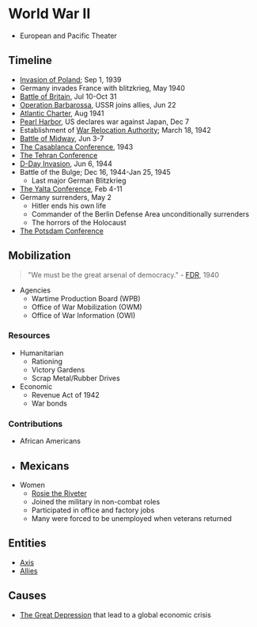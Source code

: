 # World War II
- European and Pacific Theater

## Timeline
- [Invasion of Poland](invasion_poland.md); Sep 1, 1939
- Germany invades France with blitzkrieg, May 1940
- [Battle of Britain](battle_britain.md), Jul 10-Oct 31
- [Operation Barbarossa](operation_barbarossa.md), USSR joins allies, Jun 22
- [Atlantic Charter](atlantic_charter.md), Aug 1941
- [Pearl Harbor](pearl_harbor.md), US declares war against Japan, Dec 7
- Establishment of [War Relocation Authority](../entities/war_relocation_authority.md); March 18, 1942
- [Battle of Midway](midway.md), Jun 3-7
- [The Casablanca Conference](casablanca_conference.md), 1943
- [The Tehran Conference](tehran_conference.md)
- [D-Day Invasion](d-day.md), Jun 6, 1944
- Battle of the Bulge; Dec 16, 1944-Jan 25, 1945
    - Last major German Blitzkrieg
- [The Yalta Conference](yalta_conference.md), Feb 4-11
- Germany surrenders, May 2
    - Hitler ends his own life
    - Commander of the Berlin Defense Area unconditionally surrenders
    - The horrors of the Holocaust
- [The Potsdam Conference](potsdam_conference.md)

## Mobilization
> "We must be the great arsenal of democracy." - [FDR](../people/roosevelt_franklin.md), 1940

- Agencies
    - Wartime Production Board (WPB)
    - Office of War Mobilization (OWM)
    - Office of War Information (OWI)

### Resources
- Humanitarian
    - Rationing
    - Victory Gardens
    - Scrap Metal/Rubber Drives
- Economic
    - Revenue Act of 1942
    - War bonds

### Contributions
- African Americans
- Mexicans
    -  
- Women
    - <ins>Rosie the Riveter</ins>
    - Joined the military in non-combat roles
    - Participated in office and factory jobs
    - Many were forced to be unemployed when veterans returned

## Entities
- [Axis](../entities/axis.md)
- [Allies](../entities/allies.md)

## Causes
- [The Great Depression](great_depression.md) that lead to a global economic crisis
